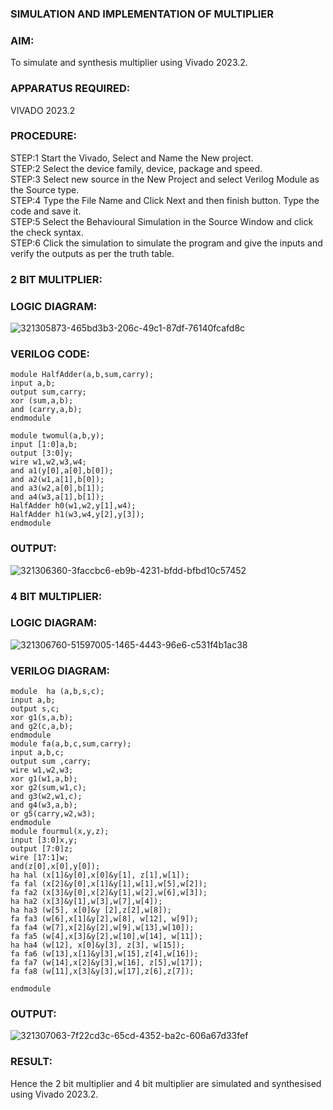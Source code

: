 ### SIMULATION AND IMPLEMENTATION OF MULTIPLIER
### AIM: 
 To simulate and synthesis multiplier using Vivado 2023.2.

### APPARATUS REQUIRED:
VIVADO 2023.2
  
### PROCEDURE:
STEP:1 Start the Vivado, Select and Name the New project.<br>
STEP:2 Select the device family, device, package and speed. <br>
STEP:3 Select new source in the New Project and select Verilog Module as the Source type.<br>
STEP:4 Type the File Name and Click Next and then finish button. Type the code and save it.<br>
STEP:5 Select the Behavioural Simulation in the Source Window and click the check syntax.<br>
STEP:6 Click the simulation to simulate the program and give the inputs and verify the outputs as per the truth table.

### 2 BIT MULITPLIER:
### LOGIC DIAGRAM:

![321305873-465bd3b3-206c-49c1-87df-76140fcafd8c](https://github.com/Krishnakumar284/VLSI-LAB-EXP-3/assets/160303010/f6fda406-fd1c-4c00-842d-55a1ca5c2a4a)
### VERILOG CODE:
```
module HalfAdder(a,b,sum,carry);
input a,b;
output sum,carry;
xor (sum,a,b);
and (carry,a,b);
endmodule

module twomul(a,b,y);
input [1:0]a,b;
output [3:0]y;
wire w1,w2,w3,w4;
and a1(y[0],a[0],b[0]);
and a2(w1,a[1],b[0]);
and a3(w2,a[0],b[1]);
and a4(w3,a[1],b[1]);
HalfAdder h0(w1,w2,y[1],w4);
HalfAdder h1(w3,w4,y[2],y[3]);
endmodule
```
### OUTPUT:
![321306360-3faccbc6-eb9b-4231-bfdd-bfbd10c57452](https://github.com/Krishnakumar284/VLSI-LAB-EXP-3/assets/160303010/f8f8ef6d-6f8d-450d-afdb-5334fffbaac8)

### 4 BIT MULTIPLIER:
### LOGIC DIAGRAM:
![321306760-51597005-1465-4443-96e6-c531f4b1ac38](https://github.com/Krishnakumar284/VLSI-LAB-EXP-3/assets/160303010/6a09b378-63c2-432d-9a27-5eefc57ff601)

### VERILOG DIAGRAM:
```
module  ha (a,b,s,c);
input a,b;
output s,c;
xor g1(s,a,b);
and g2(c,a,b);
endmodule
module fa(a,b,c,sum,carry);
input a,b,c;
output sum ,carry;
wire w1,w2,w3;
xor g1(w1,a,b);
xor g2(sum,w1,c);
and g3(w2,w1,c); 
and g4(w3,a,b);
or g5(carry,w2,w3);
endmodule
module fourmul(x,y,z);
input [3:0]x,y;
output [7:0]z;
wire [17:1]w;
and(z[0],x[0],y[0]);
ha hal (x[1]&y[0],x[0]&y[1], z[1],w[1]);
fa fal (x[2]&y[0],x[1]&y[1],w[1],w[5],w[2]);
fa fa2 (x[3]&y[0],x[2]&y[1],w[2],w[6],w[3]);
ha ha2 (x[3]&y[1],w[3],w[7],w[4]);
ha ha3 (w[5], x[0]&y [2],z[2],w[8]); 
fa fa3 (w[6],x[1]&y[2],w[8], w[12], w[9]);
fa fa4 (w[7],x[2]&y[2],w[9],w[13],w[10]);
fa fa5 (w[4],x[3]&y[2],w[10],w[14], w[11]);
ha ha4 (w[12], x[0]&y[3], z[3], w[15]);
fa fa6 (w[13],x[1]&y[3],w[15],z[4],w[16]);
fa fa7 (w[14],x[2]&y[3],w[16], z[5],w[17]);
fa fa8 (w[11],x[3]&y[3],w[17],z[6],z[7]);

endmodule
```
### OUTPUT:
![321307063-7f22cd3c-65cd-4352-ba2c-606a67d33fef](https://github.com/Krishnakumar284/VLSI-LAB-EXP-3/assets/160303010/43d782e8-5440-4c09-b2a7-cfda99c59e8c)

### RESULT:
Hence the 2 bit multiplier and 4 bit multiplier are simulated and synthesised using Vivado 2023.2.


